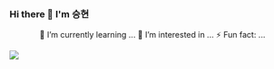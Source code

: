 ### Hi there 👋 I'm 승현

<div align=center>


🌱 I’m currently learning ...
🌱 I’m interested in ...
⚡ Fun fact: ...

</div>



<img src="https://img.shields.io/badge/Python-3776AB?style=flat&logo=Python&logoColor=white"/>

<!--
**ksh0403/ksh0403** is a ✨ _special_ ✨ repository because its `README.md` (this file) appears on your GitHub profile.

Here are some ideas to get you started:

- 🔭 I’m currently working on ...
- 🌱 I’m currently learning ...
- 👯 I’m looking to collaborate on ...
- 🤔 I’m looking for help with ...
- 💬 Ask me about ...
- 📫 How to reach me: ...
- 😄 Pronouns: ...
- ⚡ Fun fact: ...
-->
